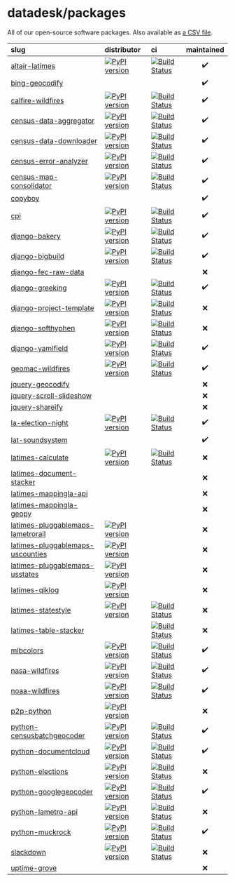 # datadesk/packages

All of our open-source software packages. Also available as [a CSV file](packages.csv).

| slug | distributor | ci | maintained |
|:--|:--|:--|:--:|
|  [altair-latimes](https://www.github.com/datadesk/altair-latimes) | [![PyPI version](https://img.shields.io/pypi/v/altair-latimes.svg)](https://pypi.org/project/altair-latimes) | [![Build Status](https://travis-ci.com/datadesk/altair-latimes.png?branch=master)](https://travis-ci.com/datadesk/altair-latimes) | ✔️ |
|  [bing-geocodify](https://www.github.com/datadesk/bing-geocodify) |  |  | ✔️ |
|  [calfire-wildfires](https://www.github.com/datadesk/calfire-wildfires) | [![PyPI version](https://img.shields.io/pypi/v/calfire-wildfires.svg)](https://pypi.org/project/calfire-wildfires) | [![Build Status](https://travis-ci.com/datadesk/calfire-wildfires.png?branch=master)](https://travis-ci.com/datadesk/calfire-wildfires) | ✔️ |
|  [census-data-aggregator](https://www.github.com/datadesk/census-data-aggregator) | [![PyPI version](https://img.shields.io/pypi/v/census-data-aggregator.svg)](https://pypi.org/project/census-data-aggregator) | [![Build Status](https://travis-ci.com/datadesk/census-data-aggregator.png?branch=master)](https://travis-ci.com/datadesk/census-data-aggregator) | ✔️ |
|  [census-data-downloader](https://www.github.com/datadesk/census-data-downloader) | [![PyPI version](https://img.shields.io/pypi/v/census-data-downloader.svg)](https://pypi.org/project/census-data-downloader) | [![Build Status](https://travis-ci.com/datadesk/census-data-downloader.png?branch=master)](https://travis-ci.com/datadesk/census-data-downloader) | ✔️ |
|  [census-error-analyzer](https://www.github.com/datadesk/census-error-analyzer) | [![PyPI version](https://img.shields.io/pypi/v/census-error-analyzer.svg)](https://pypi.org/project/census-error-analyzer) | [![Build Status](https://travis-ci.com/datadesk/census-error-analyzer.png?branch=master)](https://travis-ci.com/datadesk/census-error-analyzer) | ✔️ |
|  [census-map-consolidator](https://www.github.com/datadesk/census-map-consolidator) | [![PyPI version](https://img.shields.io/pypi/v/census-map-consolidator.svg)](https://pypi.org/project/census-map-consolidator) | [![Build Status](https://travis-ci.com/datadesk/census-map-consolidator.png?branch=master)](https://travis-ci.com/datadesk/census-map-consolidator) | ✔️ |
|  [copyboy](https://www.github.com/datadesk/copyboy) |  |  | ✔️ |
|  [cpi](https://www.github.com/datadesk/cpi) | [![PyPI version](https://img.shields.io/pypi/v/cpi.svg)](https://pypi.org/project/cpi) | [![Build Status](https://travis-ci.com/datadesk/cpi.png?branch=master)](https://travis-ci.com/datadesk/cpi) | ✔️ |
|  [django-bakery](https://www.github.com/datadesk/django-bakery) | [![PyPI version](https://img.shields.io/pypi/v/django-bakery.svg)](https://pypi.org/project/django-bakery) | [![Build Status](https://travis-ci.com/datadesk/django-bakery.png?branch=master)](https://travis-ci.com/datadesk/django-bakery) | ✔️ |
|  [django-bigbuild](https://www.github.com/datadesk/django-bigbuild) | [![PyPI version](https://img.shields.io/pypi/v/django-bigbuild.svg)](https://pypi.org/project/django-bigbuild) | [![Build Status](https://travis-ci.com/datadesk/django-bigbuild.png?branch=master)](https://travis-ci.com/datadesk/django-bigbuild) | ✔️ |
|  [django-fec-raw-data](https://www.github.com/datadesk/django-fec-raw-data) |  |  | ❌ |
|  [django-greeking](https://www.github.com/datadesk/django-greeking) | [![PyPI version](https://img.shields.io/pypi/v/greeking.svg)](https://pypi.org/project/greeking) | [![Build Status](https://travis-ci.com/datadesk/django-greeking.png?branch=master)](https://travis-ci.com/datadesk/django-greeking) | ✔️ |
|  [django-project-template](https://www.github.com/datadesk/django-project-template) | [![PyPI version](https://img.shields.io/pypi/v/django-project-template.svg)](https://pypi.org/project/django-project-template) | [![Build Status](https://travis-ci.com/datadesk/django-project-template.png?branch=master)](https://travis-ci.com/datadesk/django-project-template) | ❌ |
|  [django-softhyphen](https://www.github.com/datadesk/django-softhyphen) | [![PyPI version](https://img.shields.io/pypi/v/django-softhyphen.svg)](https://pypi.org/project/django-softhyphen) | [![Build Status](https://travis-ci.com/datadesk/django-softhyphen.png?branch=master)](https://travis-ci.com/datadesk/django-softhyphen) | ❌ |
|  [django-yamlfield](https://www.github.com/datadesk/django-yamlfield) | [![PyPI version](https://img.shields.io/pypi/v/django-yamlfield.svg)](https://pypi.org/project/django-yamlfield) | [![Build Status](https://travis-ci.com/datadesk/django-yamlfield.png?branch=master)](https://travis-ci.com/datadesk/django-yamlfield) | ✔️ |
|  [geomac-wildfires](https://www.github.com/datadesk/geomac-wildfires) | [![PyPI version](https://img.shields.io/pypi/v/geomac-wildfires.svg)](https://pypi.org/project/geomac-wildfires) | [![Build Status](https://travis-ci.com/datadesk/geomac-wildfires.png?branch=master)](https://travis-ci.com/datadesk/geomac-wildfires) | ✔️ |
|  [jquery-geocodify](https://www.github.com/datadesk/jquery-geocodify) |  |  | ❌ |
|  [jquery-scroll-slideshow](https://www.github.com/datadesk/jquery-scroll-slideshow) |  |  | ❌ |
|  [jquery-shareify](https://www.github.com/datadesk/jquery-shareify) |  |  | ❌ |
|  [la-election-night](https://www.github.com/datadesk/la-election-night) | [![PyPI version](https://img.shields.io/pypi/v/la-election-night.svg)](https://pypi.org/project/la-election-night) | [![Build Status](https://travis-ci.com/datadesk/la-election-night.png?branch=master)](https://travis-ci.com/datadesk/la-election-night) | ✔️ |
|  [lat-soundsystem](https://www.github.com/datadesk/lat-soundsystem) |  |  | ✔️ |
|  [latimes-calculate](https://www.github.com/datadesk/latimes-calculate) | [![PyPI version](https://img.shields.io/pypi/v/latimes-calculate.svg)](https://pypi.org/project/latimes-calculate) | [![Build Status](https://travis-ci.com/datadesk/latimes-calculate.png?branch=master)](https://travis-ci.com/datadesk/latimes-calculate) | ❌ |
|  [latimes-document-stacker](https://www.github.com/datadesk/latimes-document-stacker) |  |  | ❌ |
|  [latimes-mappingla-api](https://www.github.com/datadesk/latimes-mappingla-api) |  |  | ❌ |
|  [latimes-mappingla-geopy](https://www.github.com/datadesk/latimes-mappingla-geopy) |  |  | ❌ |
|  [latimes-pluggablemaps-lametrorail](https://www.github.com/datadesk/latimes-pluggablemaps-lametrorail) | [![PyPI version](https://img.shields.io/pypi/v/latimes-pluggablemaps-lametrorail.svg)](https://pypi.org/project/latimes-pluggablemaps-lametrorail) |  | ❌ |
|  [latimes-pluggablemaps-uscounties](https://www.github.com/datadesk/latimes-pluggablemaps-uscounties) | [![PyPI version](https://img.shields.io/pypi/v/latimes-pluggablemaps-uscounties.svg)](https://pypi.org/project/latimes-pluggablemaps-uscounties) |  | ❌ |
|  [latimes-pluggablemaps-usstates](https://www.github.com/datadesk/latimes-pluggablemaps-usstates) | [![PyPI version](https://img.shields.io/pypi/v/latimes-pluggablemaps-usstates.svg)](https://pypi.org/project/latimes-pluggablemaps-usstates) |  | ❌ |
|  [latimes-qiklog](https://www.github.com/datadesk/latimes-qiklog) | [![PyPI version](https://img.shields.io/pypi/v/latimes-qiklog.svg)](https://pypi.org/project/latimes-qiklog) |  | ❌ |
|  [latimes-statestyle](https://www.github.com/datadesk/latimes-statestyle) | [![PyPI version](https://img.shields.io/pypi/v/latimes-statestyle.svg)](https://pypi.org/project/latimes-statestyle) | [![Build Status](https://travis-ci.com/datadesk/latimes-statestyle.png?branch=master)](https://travis-ci.com/datadesk/latimes-statestyle) | ❌ |
|  [latimes-table-stacker](https://www.github.com/datadesk/latimes-table-stacker) |  | [![Build Status](https://travis-ci.com/datadesk/latimes-table-stacker.png?branch=master)](https://travis-ci.com/datadesk/latimes-table-stacker) | ❌ |
|  [mlbcolors](https://www.github.com/datadesk/mlbcolors) | [![PyPI version](https://img.shields.io/pypi/v/mlbcolors.svg)](https://pypi.org/project/mlbcolors) | [![Build Status](https://travis-ci.com/datadesk/mlbcolors.png?branch=master)](https://travis-ci.com/datadesk/mlbcolors) | ✔️ |
|  [nasa-wildfires](https://www.github.com/datadesk/nasa-wildfires) | [![PyPI version](https://img.shields.io/pypi/v/nasa-wildfires.svg)](https://pypi.org/project/nasa-wildfires) | [![Build Status](https://travis-ci.com/datadesk/nasa-wildfires.png?branch=master)](https://travis-ci.com/datadesk/nasa-wildfires) | ✔️ |
|  [noaa-wildfires](https://www.github.com/datadesk/noaa-wildfires) | [![PyPI version](https://img.shields.io/pypi/v/noaa-wildfires.svg)](https://pypi.org/project/noaa-wildfires) | [![Build Status](https://travis-ci.com/datadesk/noaa-wildfires.png?branch=master)](https://travis-ci.com/datadesk/noaa-wildfires) | ✔️ |
|  [p2p-python](https://www.github.com/datadesk/p2p-python) | [![PyPI version](https://img.shields.io/pypi/v/p2p-python.svg)](https://pypi.org/project/p2p-python) |  | ❌ |
|  [python-censusbatchgeocoder](https://www.github.com/datadesk/python-censusbatchgeocoder) | [![PyPI version](https://img.shields.io/pypi/v/censusbatchgeocoder.svg)](https://pypi.org/project/censusbatchgeocoder) | [![Build Status](https://travis-ci.com/datadesk/python-censusbatchgeocoder.png?branch=master)](https://travis-ci.com/datadesk/python-censusbatchgeocoder) | ✔️ |
|  [python-documentcloud](https://www.github.com/datadesk/python-documentcloud) | [![PyPI version](https://img.shields.io/pypi/v/python-documentcloud.svg)](https://pypi.org/project/python-documentcloud) | [![Build Status](https://travis-ci.com/datadesk/python-documentcloud.png?branch=master)](https://travis-ci.com/datadesk/python-documentcloud) | ✔️ |
|  [python-elections](https://www.github.com/datadesk/python-elections) | [![PyPI version](https://img.shields.io/pypi/v/python-elections.svg)](https://pypi.org/project/python-elections) | [![Build Status](https://travis-ci.com/datadesk/python-elections.png?branch=master)](https://travis-ci.com/datadesk/python-elections) | ❌ |
|  [python-googlegeocoder](https://www.github.com/datadesk/python-googlegeocoder) | [![PyPI version](https://img.shields.io/pypi/v/python-googlegeocoder.svg)](https://pypi.org/project/python-googlegeocoder) | [![Build Status](https://travis-ci.com/datadesk/python-googlegeocoder.png?branch=master)](https://travis-ci.com/datadesk/python-googlegeocoder) | ✔️ |
|  [python-lametro-api](https://www.github.com/datadesk/python-lametro-api) | [![PyPI version](https://img.shields.io/pypi/v/python-lametro-api.svg)](https://pypi.org/project/python-lametro-api) | [![Build Status](https://travis-ci.com/datadesk/python-lametro-api.png?branch=master)](https://travis-ci.com/datadesk/python-lametro-api) | ❌ |
|  [python-muckrock](https://www.github.com/datadesk/python-muckrock) | [![PyPI version](https://img.shields.io/pypi/v/python-muckrock.svg)](https://pypi.org/project/python-muckrock) | [![Build Status](https://travis-ci.com/datadesk/python-muckrock.png?branch=master)](https://travis-ci.com/datadesk/python-muckrock) | ✔️ |
|  [slackdown](https://www.github.com/datadesk/slackdown) | [![PyPI version](https://img.shields.io/pypi/v/slackdown.svg)](https://pypi.org/project/slackdown) | [![Build Status](https://travis-ci.com/datadesk/slackdown.png?branch=master)](https://travis-ci.com/datadesk/slackdown) | ❌ |
|  [uptime-grove](https://www.github.com/datadesk/uptime-grove) |  |  | ❌ |